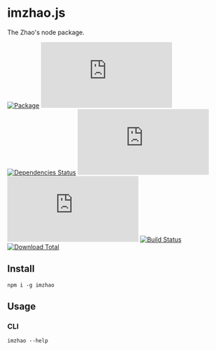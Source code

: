 # imzhao.js

The Zhao's node package.

[![Package](https://img.shields.io/npm/v/imzhao)](https://www.npmjs.com/package/imzhao)
[![License](https://img.shields.io/github/license/archtaurus/imzhao.js)](https://github.com/archtaurus/imzhao.js/blob/master/LICENSE)
[![Dependencies Status](https://status.david-dm.org/gh/archtaurus/imzhao.js.svg)](https://www.npmjs.com/package/imzhao?activeTab=dependencies)
[![Last Commit](https://img.shields.io/github/last-commit/archtaurus/imzhao.js)](https://github.com/archtaurus/imzhao.js)
[![Total Lines](https://img.shields.io/tokei/lines/github/archtaurus/imzhao.js)](https://github.com/archtaurus/imzhao.js)
[![Build Status](https://travis-ci.com/archtaurus/imzhao.js.svg?branch=master)](https://travis-ci.com/archtaurus/imzhao.js)
[![Download Total](https://img.shields.io/npm/dt/imzhao)](https://www.npmjs.com/package/imzhao)

## Install

``` shell
npm i -g imzhao
```

## Usage

### CLI

``` shell
imzhao --help
```
